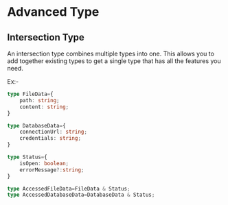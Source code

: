 # Advanced Type

## Intersection Type
An intersection type combines multiple types into one. This allows you to add together existing types to get a single type that has all the features you need.

Ex:-
```ts
type FileData={
    path: string;
    content: string;
}

type DatabaseData={
    connectionUrl: string;
    credentials: string;
}

type Status={
    isOpen: boolean;
    errorMessage?:string;
}

type AccessedFileData=FileData & Status;
type AccessedDatabaseData=DatabaseData & Status;
```